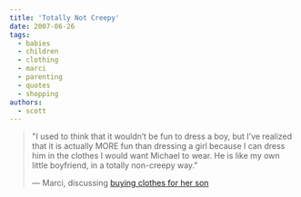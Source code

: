 ```yaml
---
title: 'Totally Not Creepy'
date: 2007-06-26
tags:
  - babies
  - children
  - clothing
  - marci
  - parenting
  - quotes
  - shopping
authors:
  - scott
---
```


> "I used to think that it wouldn’t be fun to dress a boy, but I’ve realized that it is actually MORE fun than dressing a girl because I can dress him in the clothes I would want Michael to wear. He is like my own little boyfriend, in a totally non-creepy way."
>
> — Marci, discussing [buying clothes for her son](http://partialmarshall.com/?p=56)
